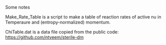 Some notes

Make_Rate_Table is a script to make a table of reaction rates of active nu in Temperaure and (entropy-normalized) momentum.

ChiTable.dat is a data file copied from the public code: https://github.com/ntveem/sterile-dm
